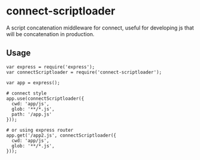 
# connect-scriptloader

A script concatenation middleware for connect, useful for developing js that will be concatenation in production.

## Usage

```
var express = require('express');
var connectScriptloader = require('connect-scriptloader');

var app = express();

# connect style
app.use(connectScriptloader({
  cwd: 'app/js',
  glob: '**/*.js',
  path: '/app.js'
}));

# or using express router
app.get('/app2.js', connectScriptloader({
  cwd: 'app/js',
  glob: '**/*.js',
}));
```
